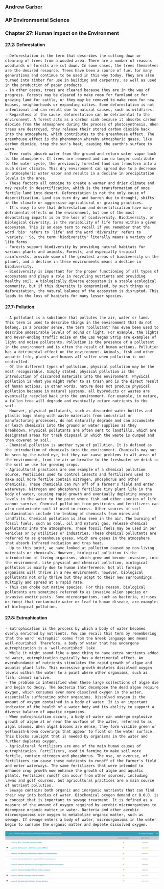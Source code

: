 ### Andrew Garber

### AP Environmental Science

### Chapter 27: Human Impact on the Environment

#### 27.2: Deforestation

    - Deforestation is the term that describes the cutting down or clearing of trees from a wooded area. There are a number of reasons woodlands or forests are cut down. In some cases, the trees themselves are the desired resource. Trees have been a source of fuel for many generations and continue to be used in this way today. They are also turned into timber for use in building and carpentry, as well as used in the production of paper products.
    - In other cases, trees are cleared because they are in the way of progress. Forests may be cleared to make room for farmland or for grazing land for cattle, or they may be removed to make room for new houses, neighborhoods or expanding cities. Some deforestation is not intentional and can result due to natural causes, such as wildfires.
    - Regardless of the cause, deforestation can be detrimental to the environment. A forest acts as a carbon sink because it absorbs carbon dioxide from the atmosphere during the process of photosynthesis. When trees are destroyed, they release their stored carbon dioxide back into the atmosphere, which contributes to the greenhouse effect. The greenhouse effect is the phenomenon whereby atmospheric gases, like carbon dioxide, trap the sun's heat, causing the earth's surface to warm.
    - Tree roots absorb water from the ground and return water vapor back to the atmosphere. If trees are removed and can no longer contribute to the water cycle, the previously forested land can transform into a much drier climate. This dry environment can spread due to a decrease in atmospheric water vapor and results in a decline in precipitation levels in the area.
    - These factors all combine to create a warmer and drier climate and may result in desertification, which is the transformation of once fertile land into desert. Deforestation is not the only cause of desertification. Land can turn dry and barren due to drought, shifts in the climate or aggressive agricultural or grazing practices.
    - It's easy to see that deforestation and desertification have many detrimental effects on the environment, but one of the most devastating impacts is on the loss of biodiversity. Biodiversity, or biological diversity, is the variability of life forms within a given ecosystem. This is an easy term to recall if you remember that the word 'bio' refers to 'life' and the word 'diversity' refers to 'variety.' So, the term 'biodiversity' literally means a variety of life forms.
    - Forests support biodiversity by providing natural habitats for various plants and animals. Forests, and especially tropical rainforests, provide some of the greatest areas of biodiversity on the planet, and a decline in these environments means a decline in biodiversity.
    - Biodiversity is important for the proper functioning of all types of ecosystems and plays a role in recycling nutrients and providing healthy soil. A biologically diverse ecosystem is a stable ecological community, but if this diversity is compromised, by such things as deforestation, the natural balance of the ecosystem is disrupted. This leads to the loss of habitats for many lesser species.

#### 27.7: Pollution

    - A pollutant is a substance that pollutes the air, water or land. This term is used to describe things in the environment that do not belong. In a broader sense, the term 'pollutant' has even been used to describe undesirable levels of sound or light. For example, the lights and never-ending traffic noise on the Las Vegas Strip are examples of light and noise pollutants. Pollution is the presence of a pollutant in the environment and is often the result of human actions. Pollution has a detrimental effect on the environment. Animals, fish and other aquatic life, plants and humans all suffer when pollution is not controlled.
    - Of the different types of pollution, physical pollution may be the most recognizable. Simply stated, physical pollution is the introduction of discarded materials into the environment. Physical pollution is what you might refer to as trash and is the direct result of human actions. In other words, nature does not produce physical pollution because in natural systems, all byproducts or wastes are eventually recycled back into the environment. For example, in nature, a fallen tree will degrade and eventually return nutrients to the soil.
    - However, physical pollutants, such as discarded water bottles and plastic bags along with waste materials from industrial or manufacturing processes, do not naturally degrade and can accumulate or leach chemicals into the ground or water supplies as they breakdown. Physical pollutants are often sent to landfills, which are designated areas for trash disposal in which the waste is dumped and then covered by soil.
    - Chemical pollution is another type of pollution. It is defined as the introduction of chemicals into the environment. Chemicals may not be seen by the naked eye, but they can cause problems in all areas of the environment, from the air we breathe to the freshwater we drink to the soil we use for growing crops.
    - Agricultural practices are one example of a chemical pollution source. Pesticides used to control insects and fertilizers used to make soil more fertile contain nitrogen, phosphorus and other chemicals. These chemicals can run off of a farmer's field and enter waterways. Nitrogen and phosphorus fertilize tiny plant life in the body of water, causing rapid growth and eventually depleting oxygen levels in the water to the point where fish and other species of life cannot survive. Chemical pollution from pesticides and fertilizers can also contaminate soil if used in excess. Other sources of soil contamination include the leaking of chemicals from mines and landfills. Chemical pollution is also seen in the air. The burning of fossil fuels, such as coal, oil and natural gas, release chemical pollutants into the atmosphere. These fossil fuels may be used in our vehicles or by utilities or industries. These chemical pollutants are referred to as greenhouse gases, which are gases in the atmosphere that absorb infrared radiation and trap heat.
    - Up to this point, we have looked at pollution caused by non-living materials or chemicals. However, biological pollution is the introduction of living organisms, which grow and become invasive, into the environment. Like physical and chemical pollution, biological pollution is mainly due to human interference. Not all foreign organisms will thrive in a new environment; however, biological pollutants not only thrive but they adapt to their new surroundings, multiply and spread at a rapid rate.
    - This can choke out native species. For this reason, biological pollutants are sometimes referred to as invasive alien species or invasive exotic pests. Some microorganisms, such as bacteria, viruses or fungi that contaminate water or lead to human disease, are examples of biological pollution.

#### 27.8: Eutrophication

    - Eutrophication is the process by which a body of water becomes overly enriched by nutrients. You can recall this term by remembering that the word 'eutrophic' comes from the Greek language and means well-nourished. Therefore, a body of water that has undergone eutrophication is a 'well-nourished' lake.
    - While it might sound like a good thing to have extra nutrients added to water, eutrophication typically has a detrimental effect. An overabundance of nutrients stimulates the rapid growth of algae and aquatic plant life. This excessive growth depletes dissolved oxygen levels within the water to a point where other organisms, such as fish, cannot survive.
    - The problem is intensified when these large collections of algae die and begin to decay. The bacteria that decompose the dead algae require oxygen, which consumes even more dissolved oxygen in the water, essentially suffocating other organisms. Dissolved oxygen is the amount of oxygen contained in a body of water. It is an important indicator of the health of a water body and its ability to support a diverse balance of aquatic organisms.
    - When eutrophication occurs, a body of water can undergo explosive growth of algae at or near the surface of the water, referred to as algal blooms. When algal blooms are dense, they form visible green or yellowish-brown coverings that appear to float on the water surface. This blocks sunlight that is needed by organisms in the water and further depletes oxygen.
    - Agricultural fertilizers are one of the main human causes of eutrophication. Fertilizers, used in farming to make soil more fertile, contain nitrogen and phosphorus. The use, or overuse, of fertilizers can cause these nutrients to runoff of the farmer's field and enter waterways. The same fertilizers that were intended to enhance crop growth now enhance the growth of algae and aquatic plants. Fertilizer runoff can occur from other sources, including lawns and golf courses, but agricultural practices are a main source of nutrient pollution.
    - Sewage contains both organic and inorganic nutrients that can find their way into bodies of water. Biochemical oxygen demand or B.O.D. is a concept that is important to sewage treatment. It is defined as a measure of the amount of oxygen required by aerobic microorganisms to decompose organic matter in water. Bacteria and other aerobic microorganisms use oxygen to metabolize organic matter, such as sewage. If sewage enters a body of water, microorganisms in the water begin to consume the organic matter and deplete dissolved oxygen.

![alt text](Media/ch27.png)
